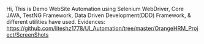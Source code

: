 Hi, This is Demo WebSite Automation using Selenium WebDriver, Core JAVA, TestNG Framework, Data Driven Development(DDD) Framework, & different utilities have used.
Evidences: https://github.com/liteshz1778/UI_Automation/tree/master/OrangeHRM_Project/ScreenShots
